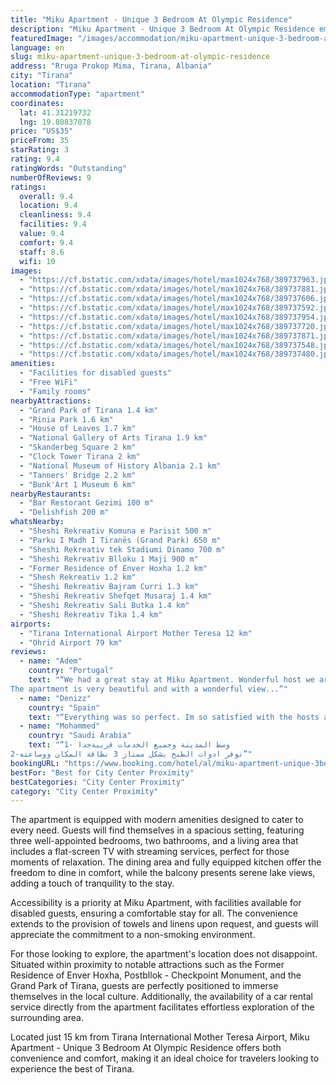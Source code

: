 ```yaml
---
title: "Miku Apartment - Unique 3 Bedroom At Olympic Residence"
description: "Miku Apartment - Unique 3 Bedroom At Olympic Residence emerges as a standout choice for travelers seeking a blend of comfort and convenience in the heart of Tirana."
featuredImage: "/images/accommodation/miku-apartment-unique-3-bedroom-at-olympic-residence-389737963.jpg"
language: en
slug: miku-apartment-unique-3-bedroom-at-olympic-residence
address: "Rruga Prokop Mima, Tirana, Albania"
city: "Tirana"
location: "Tirana"
accommodationType: "apartment"
coordinates:
  lat: 41.31219732
  lng: 19.80837078
price: "US$35"
priceFrom: 35
starRating: 3
rating: 9.4
ratingWords: "Outstanding"
numberOfReviews: 9
ratings:
  overall: 9.4
  location: 9.4
  cleanliness: 9.4
  facilities: 9.4
  value: 9.4
  comfort: 9.4
  staff: 8.6
  wifi: 10
images:
  - "https://cf.bstatic.com/xdata/images/hotel/max1024x768/389737963.jpg?k=b82fbffb78f10b95a3cdbca9b88c16839bc5c21a92fd65f9298ae84e36c941d8&o=&hp=1"
  - "https://cf.bstatic.com/xdata/images/hotel/max1024x768/389737881.jpg?k=fe5cc946f81aa0a173a91dbbd19f747d499e2f5097174fb078d29d9c5be128ee&o=&hp=1"
  - "https://cf.bstatic.com/xdata/images/hotel/max1024x768/389737606.jpg?k=6bba9585d6f46b9cf2d15082cc19763b07f2fe7f7ffff4f018df4d4e1aa2bc9a&o=&hp=1"
  - "https://cf.bstatic.com/xdata/images/hotel/max1024x768/389737592.jpg?k=825039ae19794846ca6b516cfe5ecf222d588d8aa289e6f95b3f989864057166&o=&hp=1"
  - "https://cf.bstatic.com/xdata/images/hotel/max1024x768/389737954.jpg?k=e087f9752a0e062e8f48962cd43d1509e1fbec85cbfcbe95e30c1f074e4cb98d&o=&hp=1"
  - "https://cf.bstatic.com/xdata/images/hotel/max1024x768/389737720.jpg?k=ab4bfaae3f60fedff1065228e50af60df630e93a71b465df7249ea35652abe42&o=&hp=1"
  - "https://cf.bstatic.com/xdata/images/hotel/max1024x768/389737871.jpg?k=f309bcc4d14a1cf8c1fd1ddb6a6a6edc67f3f46be94d286f547c5b2c6d2582c4&o=&hp=1"
  - "https://cf.bstatic.com/xdata/images/hotel/max1024x768/389737548.jpg?k=1c1bd0c9566cc591194603ec1a1c9df18a2719065dc76c6e58bf2ba250e79d5f&o=&hp=1"
  - "https://cf.bstatic.com/xdata/images/hotel/max1024x768/389737480.jpg?k=da36178cc6c148a939fd39f79db39cb60a6805b6f248f8b1ad0bba922878e372&o=&hp=1"
amenities:
  - "Facilities for disabled guests"
  - "Free WiFi"
  - "Family rooms"
nearbyAttractions:
  - "Grand Park of Tirana 1.4 km"
  - "Rinia Park 1.6 km"
  - "House of Leaves 1.7 km"
  - "National Gallery of Arts Tirana 1.9 km"
  - "Skanderbeg Square 2 km"
  - "Clock Tower Tirana 2 km"
  - "National Museum of History Albania 2.1 km"
  - "Tanners' Bridge 2.2 km"
  - "Bunk'Art 1 Museum 6 km"
nearbyRestaurants:
  - "Bar Restorant Gezimi 100 m"
  - "Delishfish 200 m"
whatsNearby:
  - "Sheshi Rekreativ Komuna e Parisit 500 m"
  - "Parku I Madh I Tiranës (Grand Park) 650 m"
  - "Sheshi Rekreativ tek Stadiumi Dinamo 700 m"
  - "Sheshi Rekreativ Blloku 1 Maji 900 m"
  - "Former Residence of Enver Hoxha 1.2 km"
  - "Shesh Rekreativ 1.2 km"
  - "Sheshi Rekreativ Bajram Curri 1.3 km"
  - "Sheshi Rekreativ Shefqet Musaraj 1.4 km"
  - "Sheshi Rekreativ Sali Butka 1.4 km"
  - "Sheshi Rekreativ Tika 1.4 km"
airports:
  - "Tirana International Airport Mother Teresa 12 km"
  - "Ohrid Airport 79 km"
reviews:
  - name: "Adem"
    country: "Portugal"
    text: "“We had a great stay at Miku Apartment. Wonderful host we arrived at 4:00 am and they booked a taxi for us and waiting all night to accommodate us,very communicative and responsible hosts.
The apartment is very beautiful and with a wonderful view...”"
  - name: "Denizz"
    country: "Spain"
    text: "“Everything was so perfect. Im so satisfied with the hosts and apartement was so beautiful and new in a great area. Recommended.”"
  - name: "Mohammed"
    country: "Saudi Arabia"
    text: "“1- وسط المدينة وجميع الخدمات قريبةجدا
2-توفر ادوات الطبخ بشكل ممتاز 3 نظافة المكان ووساعته”"
bookingURL: "https://www.booking.com/hotel/al/miku-apartment-unique-3bd-at-olympic-residence.en-gb.html?aid=8035640"
bestFor: "Best for City Center Proximity"
bestCategories: "City Center Proximity"
category: "City Center Proximity"
---
```


The apartment is equipped with modern amenities designed to cater to every need. Guests will find themselves in a spacious setting, featuring three well-appointed bedrooms, two bathrooms, and a living area that includes a flat-screen TV with streaming services, perfect for those moments of relaxation. The dining area and fully equipped kitchen offer the freedom to dine in comfort, while the balcony presents serene lake views, adding a touch of tranquility to the stay.

Accessibility is a priority at Miku Apartment, with facilities available for disabled guests, ensuring a comfortable stay for all. The convenience extends to the provision of towels and linens upon request, and guests will appreciate the commitment to a non-smoking environment.

For those looking to explore, the apartment's location does not disappoint. Situated within proximity to notable attractions such as the Former Residence of Enver Hoxha, Postbllok - Checkpoint Monument, and the Grand Park of Tirana, guests are perfectly positioned to immerse themselves in the local culture. Additionally, the availability of a car rental service directly from the apartment facilitates effortless exploration of the surrounding area.

Located just 15 km from Tirana International Mother Teresa Airport, Miku Apartment - Unique 3 Bedroom At Olympic Residence offers both convenience and comfort, making it an ideal choice for travelers looking to experience the best of Tirana.